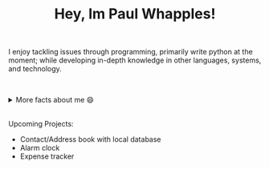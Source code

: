  ### <h1 align='center'>**Hey, Im Paul Whapples!** </h1><br>
<p1>I enjoy tackling issues through programming, primarily write python at the moment; while developing in-depth knowledge in other languages, systems, and technology.</p1>

<br><details> 
    <summary>More facts about me 😄 </summary>
    <br>
    - Interested in space and aeronautics 🚀 <br>
    - I enjoy reading, to develop my education and understanding 📚 <br>
    - Strive to write useful, clean, and efficient code 💻
    </details>
    
<br>Upcoming Projects:</br>
 - Contact/Address book with local database
 - Alarm clock
 - Expense tracker
